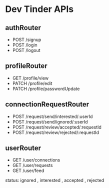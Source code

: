 # Dev Tinder APIs

## authRouter

- POST /signup
- POST /login
- POST /logout

## profileRouter

- GET /profile/view
- PATCH /profile/edit
- PATCH /profile/passwordUpdate

## connectionRequestRouter

- POST /request/send/interested/:userId
- POST /request/send/ignored/:userId
- POST /request/review/accepted/:requestId
- POST /request/review/rejected/:requestId

## userRouter

- GET /user/connections
- GET /user/requests
- GET /user/feed

status: ignored , interested , accepted , rejected
